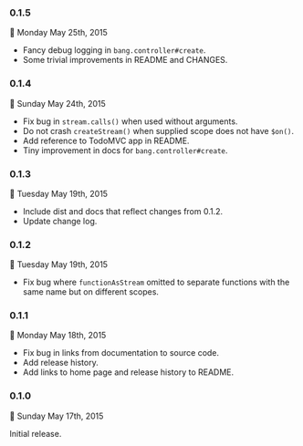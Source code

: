 ### 0.1.5
:date: Monday May 25th, 2015

* Fancy debug logging in `bang.controller#create`.
* Some trivial improvements in README and CHANGES.

### 0.1.4
:date: Sunday May 24th, 2015

* Fix bug in `stream.calls()` when used without arguments.
* Do not crash `createStream()` when supplied scope does not have `$on()`.
* Add reference to TodoMVC app in README.
* Tiny improvement in docs for `bang.controller#create`.

### 0.1.3
:date: Tuesday May 19th, 2015

* Include dist and docs that reflect changes from 0.1.2.
* Update change log.

### 0.1.2
:date: Tuesday May 19th, 2015

* Fix bug where `functionAsStream` omitted to separate functions with the same name but on different scopes.

### 0.1.1
:date: Monday May 18th, 2015

* Fix bug in links from documentation to source code.
* Add release history.
* Add links to home page and release history to README.

### 0.1.0
:date: Sunday May 17th, 2015

Initial release.